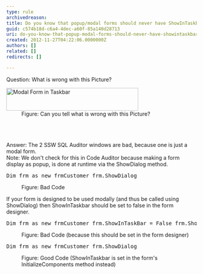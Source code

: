 ```yaml
---
type: rule
archivedreason: 
title: Do you know that popup/modal forms should never have ShowInTaskbar=True?
guid: c574b18d-c6a4-4dec-a60f-85a140d28713
uri: do-you-know-that-popup-modal-forms-should-never-have-showintaskbar-true
created: 2012-11-27T04:22:06.0000000Z
authors: []
related: []
redirects: []

---
```



<div>​Question&#58; What is wrong with this Picture?</div>
<dl class="image"><dt><img alt="Modal Form in Taskbar" src="http&#58;//www.ssw.com.au/ssw/Standards/Rules/Images/ShowInTaskBar.jpg" width="349" height="60" /></dt>
<dd>Figure&#58; Can you tell what is wrong with this Picture?</dd></dl>
<br><excerpt class='endintro'></excerpt><br>
​<div>Answer&#58; The 2 SSW SQL Auditor windows are bad, because one is just a modal form.</div>
<div>Note&#58; We don't check for this in Code Auditor because making a form display as popup, is done at runtime via the ShowDialog method.</div>
<dl class="badCode"><dt><pre>Dim frm as new frmCustomer frm.ShowDialog</pre></dt> <dd>Figure&#58; Bad Code</dd></dl>
<div>If your form is designed to be used modally (and thus be called using ShowDialog) then ShowInTaskbar should be set to false in the form designer.</div>
<dl class="badCode"><dt><pre>Dim frm as new frmCustomer frm.ShowInTaskBar = False frm.ShowDialog</pre></dt> <dd>Figure&#58; Bad Code (because this should be set in the form designer)</dd></dl> <dl class="goodCode"><dt><pre>Dim frm as new frmCustomer frm.ShowDialog</pre></dt> <dd>Figure&#58; Good Code (ShowInTaskbar is set in the form's InitializeComponents method instead)</dd></dl>




